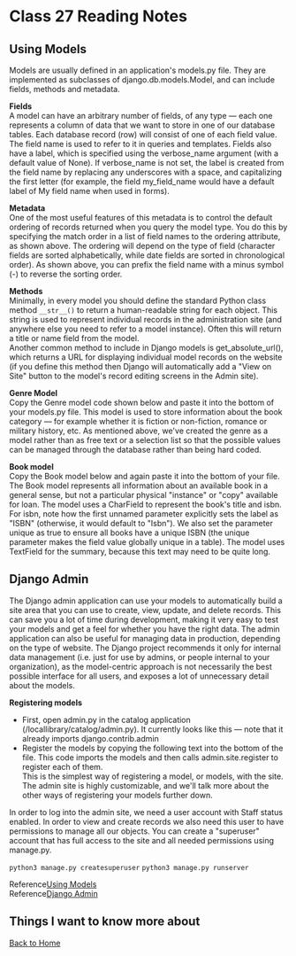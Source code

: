# Class 27 Reading Notes

## Using Models

Models are usually defined in an application's models.py file. They are implemented as subclasses of django.db.models.Model, and can include fields, methods and metadata.  

**Fields**  
A model can have an arbitrary number of fields, of any type — each one represents a column of data that we want to store in one of our database tables. Each database record (row) will consist of one of each field value.  
The field name is used to refer to it in queries and templates. Fields also have a label, which is specified using the verbose_name argument (with a default value of None). If verbose_name is not set, the label is created from the field name by replacing any underscores with a space, and capitalizing the first letter (for example, the field my_field_name would have a default label of My field name when used in forms).  

**Metadata**  
One of the most useful features of this metadata is to control the default ordering of records returned when you query the model type. You do this by specifying the match order in a list of field names to the ordering attribute, as shown above. The ordering will depend on the type of field (character fields are sorted alphabetically, while date fields are sorted in chronological order). As shown above, you can prefix the field name with a minus symbol (-) to reverse the sorting order.  

**Methods**  
Minimally, in every model you should define the standard Python class method `__str__()` to return a human-readable string for each object. This string is used to represent individual records in the administration site (and anywhere else you need to refer to a model instance). Often this will return a title or name field from the model.  
Another common method to include in Django models is get_absolute_url(), which returns a URL for displaying individual model records on the website (if you define this method then Django will automatically add a "View on Site" button to the model's record editing screens in the Admin site).  

**Genre Model**  
Copy the Genre model code shown below and paste it into the bottom of your models.py file. This model is used to store information about the book category — for example whether it is fiction or non-fiction, romance or military history, etc. As mentioned above, we've created the genre as a model rather than as free text or a selection list so that the possible values can be managed through the database rather than being hard coded.  

**Book model**  
Copy the Book model below and again paste it into the bottom of your file. The Book model represents all information about an available book in a general sense, but not a particular physical "instance" or "copy" available for loan. The model uses a CharField to represent the book's title and isbn. For isbn, note how the first unnamed parameter explicitly sets the label as "ISBN" (otherwise, it would default to "Isbn"). We also set the parameter unique as true to ensure all books have a unique ISBN (the unique parameter makes the field value globally unique in a table). The model uses TextField for the summary, because this text may need to be quite long.  

## Django Admin

The Django admin application can use your models to automatically build a site area that you can use to create, view, update, and delete records. This can save you a lot of time during development, making it very easy to test your models and get a feel for whether you have the right data. The admin application can also be useful for managing data in production, depending on the type of website. The Django project recommends it only for internal data management (i.e. just for use by admins, or people internal to your organization), as the model-centric approach is not necessarily the best possible interface for all users, and exposes a lot of unnecessary detail about the models.  

**Registering models**  

- First, open admin.py in the catalog application (/locallibrary/catalog/admin.py). It currently looks like this — note that it already imports django.contrib.admin  
- Register the models by copying the following text into the bottom of the file. This code imports the models and then calls admin.site.register to register each of them.  
This is the simplest way of registering a model, or models, with the site. The admin site is highly customizable, and we'll talk more about the other ways of registering your models further down.  

In order to log into the admin site, we need a user account with Staff status enabled. In order to view and create records we also need this user to have permissions to manage all our objects. You can create a "superuser" account that has full access to the site and all needed permissions using manage.py.  

`python3 manage.py createsuperuser`
`python3 manage.py runserver`


Reference[Using Models](https://developer.mozilla.org/en-US/docs/Learn/Server-side/Django/Models#model_primer)  
Reference[Django Admin](https://developer.mozilla.org/en-US/docs/Learn/Server-side/Django/Admin_site)  

## Things I want to know more about



[Back to Home](../../README.md)
